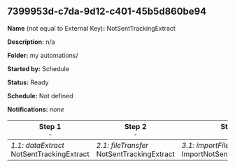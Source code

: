 ## 7399953d-c7da-9d12-c401-45b5d860be94

**Name** (not equal to External Key)**:** NotSentTrackingExtract

**Description:** n/a

**Folder:** my automations/

**Started by:** Schedule

**Status:** Ready

**Schedule:** Not defined

**Notifications:** _none_


| Step 1<br>_<small>-</small>_ | Step 2<br>_<small>-</small>_ | Step 3<br>_<small>-</small>_ |
| --- | --- | --- |
| _1.1: dataExtract_<br>NotSentTrackingExtract | _2.1: fileTransfer_<br>NotSentTrackingExtract | _3.1: importFile_<br>ImportNotSentTrackingExtract |
